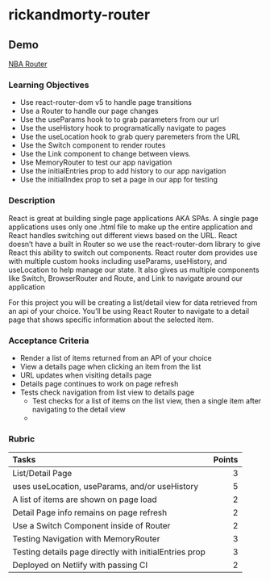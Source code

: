 # rickandmorty-router

## Demo

[NBA Router](https://nba-router.netlify.app)

### Learning Objectives

- Use react-router-dom v5 to handle page transitions
- Use a Router to handle our page changes
- Use the useParams hook to to grab parameters from our url
- Use the useHistory hook to programatically navigate to pages
- Use the useLocation hook to grab query paremeters from the URL
- Use the Switch component to render routes
- Use the Link component to change between views.
- Use MemoryRouter to test our app navigation
- Use the initialEntries prop to add history to our app navigation
- Use the initialIndex prop to set a page in our app for testing

### Description

React is great at building single page applications AKA SPAs. A single page applications uses only one .html file to make up the entire application and React handles switching out different views based on the URL. React doesn’t have a built in Router so we use the react-router-dom library to give React this ability to switch out components. React router dom provides use with multiple custom hooks including useParams, useHistory, and useLocation to help manage our state. It also gives us multiple components like Switch, BrowserRouter and Route, and Link to navigate around our application

For this project you will be creating a list/detail view for data retrieved from an api of your choice. You’ll be using React Router to navigate to a detail page that shows specific information about the selected item.

### Acceptance Criteria

- Render a list of items returned from an API of your choice
- View a details page when clicking an item from the list
- URL updates when visiting details page
- Details page continues to work on page refresh
- Tests check navigation from list view to details page
    - Test checks for a list of items on the list view, then a single item after navigating to the detail view
    - 
### Rubric

| Tasks                                             | Points |
| :------------------------------------------------ | -----: |
| List/Detail Page                                  |      3 |
| uses useLocation, useParams, and/or useHistory    |      5 |
| A list of items are shown on page load            |      2 |
| Detail Page info remains on page refresh          |      2 |
| Use a Switch Component inside of Router           |      2 |
| Testing Navigation with MemoryRouter              |      3 |
| Testing details page directly with initialEntries prop|      3 |
| Deployed on Netlify with passing CI               |      2 |
